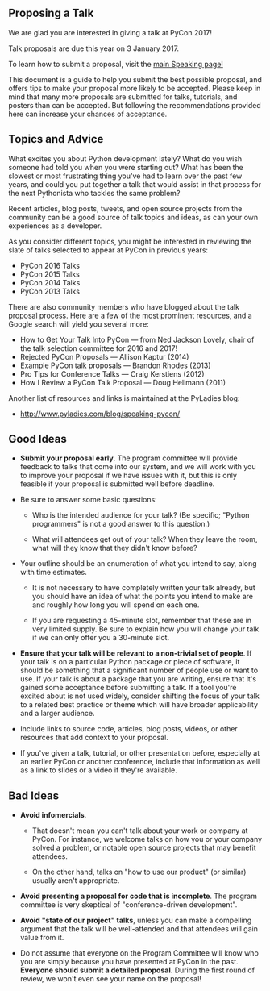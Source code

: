 ## Proposing a Talk

We are glad you are interested in giving a talk at PyCon 2017!

Talk proposals are due this year on 3 January 2017.

To learn how to submit a proposal, visit the [main Speaking page!]('/speaking')

This document is a guide to help you submit the best possible proposal, and offers tips to make your proposal more likely to be accepted. Please keep in mind that many more proposals are submitted for talks, tutorials, and posters than can be accepted. But following the recommendations provided here can increase your chances of acceptance.

## Topics and Advice

What excites you about Python development lately? What do you wish someone had told you when you were starting out? What has been the slowest or most frustrating thing you've had to learn over the past few years, and could you put together a talk that would assist in that process for the next Pythonista who tackles the same problem?

Recent articles, blog posts, tweets, and open source projects from the community can be a good source of talk topics and ideas, as can your own experiences as a developer.

As you consider different topics, you might be interested in reviewing the slate of talks selected to appear at PyCon in previous years:

* PyCon 2016 Talks
* PyCon 2015 Talks
* PyCon 2014 Talks
* PyCon 2013 Talks

There are also community members who have blogged about the talk proposal process. Here are a few of the most prominent resources, and a Google search will yield you several more:

* How to Get Your Talk Into PyCon — from Ned Jackson Lovely, chair of the talk selection committee for 2016 and 2017!
* Rejected PyCon Proposals — Allison Kaptur (2014)
* Example PyCon talk proposals — Brandon Rhodes (2013)
* Pro Tips for Conference Talks — Craig Kerstiens (2012)
* How I Review a PyCon Talk Proposal — Doug Hellmann (2011)

Another list of resources and links is maintained at the PyLadies blog:

* http://www.pyladies.com/blog/speaking-pycon/

## Good Ideas

* **Submit your proposal early**. The program committee will provide feedback to talks that come into our system, and we will work with you to improve your proposal if we have issues with it, but this is only feasible if your proposal is submitted well before deadline.

* Be sure to answer some basic questions:

  * Who is the intended audience for your talk? (Be specific; "Python programmers" is not a good answer to this question.)

  * What will attendees get out of your talk? When they leave the room, what will they know that they didn't know before?

* Your outline should be an enumeration of what you intend to say, along with time estimates.

  * It is not necessary to have completely written your talk already, but you should have an idea of what the points you intend to make are and roughly how long you will spend on each one.

  * If you are requesting a 45-minute slot, remember that these are in very limited supply. Be sure to explain how you will change your talk if we can only offer you a 30-minute slot.

* **Ensure that your talk will be relevant to a non-trivial set of people**. If your talk is on a particular Python package or piece of software, it should be something that a significant number of people use or want to use. If your talk is about a package that you are writing, ensure that it's gained some acceptance before submitting a talk. If a tool you're excited about is not used widely, consider shifting the focus of your talk to a related best practice or theme which will have broader applicability and a larger audience.

* Include links to source code, articles, blog posts, videos, or other resources that add context to your proposal.

* If you've given a talk, tutorial, or other presentation before, especially at an earlier PyCon or another conference, include that information as well as a link to slides or a video if they're available.

## Bad Ideas

* **Avoid infomercials**.

  * That doesn't mean you can't talk about your work or company at PyCon. For instance, we welcome talks on how you or your company solved a problem, or notable open source projects that may benefit attendees.

  * On the other hand, talks on "how to use our product" (or similar) usually aren't appropriate.

* **Avoid presenting a proposal for code that is incomplete**. The program committee is very skeptical of "conference-driven development".

* **Avoid "state of our project" talks**, unless you can make a compelling argument that the talk will be well-attended and that attendees will gain value from it.

* Do not assume that everyone on the Program Committee will know who you are simply because you have presented at PyCon in the past. **Everyone should submit a detailed proposal**. During the first round of review, we won't even see your name on the proposal!
